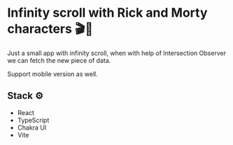 
# Infinity scroll with Rick and Morty characters 🎬🍿

Just a small app with infinity scroll, when with help of Intersection Observer we can fetch the new piece of data.

Support mobile version as well.

## Stack ⚙️

- React
- TypeScript
- Chakra UI
- Vite


